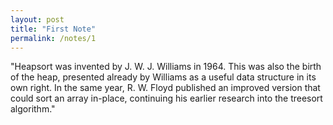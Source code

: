 ```yaml
---
layout: post
title: "First Note"
permalink: /notes/1
---
```


"Heapsort was invented by J. W. J. Williams in 1964. This was also the birth of the heap, presented already by Williams as a useful data structure in its own right. In the same year, R. W. Floyd published an improved version that could sort an array in-place, continuing his earlier research into the treesort algorithm."